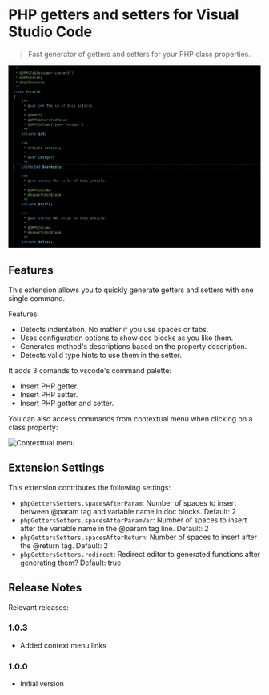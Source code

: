 # PHP getters and setters for Visual Studio Code

> Fast generator of getters and setters for your PHP class properties.

![Demo](images/demo.gif)

## Features

This extension allows you to quickly generate getters and setters with one single command.

Features:

* Detects indentation. No matter if you use spaces or tabs.
* Uses configuration options to show doc blocks as you like them.
* Generates method's descriptions based on the property description.
* Detects valid type hints to use them in the setter.

It adds 3 comands to vscode's command palette:

* Insert PHP getter.
* Insert PHP setter.
* Insert PHP getter and setter.

You can also access commands from contextual menu when clicking on a class property:

![Contexttual menu](images/context-menu)

## Extension Settings

This extension contributes the following settings:

* `phpGettersSetters.spacesAfterParam`: Number of spaces to insert between @param tag and variable name in doc blocks. Default: 2
* `phpGettersSetters.spacesAfterParamVar`: Number of spaces to insert after the variable name in the @param tag line. Default: 2
* `phpGettersSetters.spacesAfterReturn`: Number of spaces to insert after the @return tag. Default: 2
* `phpGettersSetters.redirect`: Redirect editor to generated functions after generating them? Default: true

## Release Notes

Relevant releases:

### 1.0.3

* Added context menu links

### 1.0.0

* Initial version
